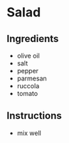 
# Salad

## Ingredients

- olive oil
- salt
- pepper
- parmesan
- ruccola
- tomato

## Instructions

- mix well
